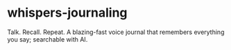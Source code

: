 # whispers-journaling
Talk. Recall. Repeat. A blazing-fast voice journal that remembers everything you say; searchable with AI.
